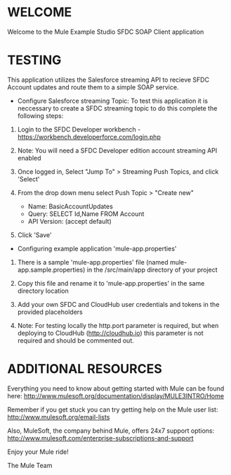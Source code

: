 
WELCOME
=======
Welcome to the Mule Example Studio SFDC SOAP Client application 

TESTING
=======

This application utilizes the Salesforce streaming API to recieve SFDC Account updates and route them to a simple SOAP service.

- Configure Salesforce streaming Topic:
To test this application it is neccessary to create a SFDC streaming topic to do this complete the following steps:

1) Login to the SFDC Developer workbench - https://workbench.developerforce.com/login.php

2) Note: You will need a SFDC Developer edition account streaming API enabled

3) Once logged in, Select "Jump To" > Streaming Push Topics, and click 'Select'

4) From the drop down menu select Push Topic > "Create new"
	- Name: BasicAccountUpdates
	- Query: SELECT Id,Name FROM Account 
	- API Version: (accept default)

5) Click 'Save'

- Configuring example application 'mule-app.properties'

1) There is a sample 'mule-app.properties' file (named mule-app.sample.properties) in the /src/main/app directory of your project

2) Copy this file and rename it to 'mule-app.properties' in the same directory location

3) Add your own SFDC and CloudHub user credentials and tokens in the provided placeholders

4) Note: For testing locally the http.port parameter is required, but when deploying to CloudHub (http://cloudhub.io) this parameter is not required and should be commented out.

ADDITIONAL RESOURCES
====================
Everything you need to know about getting started with Mule can be found here:
http://www.mulesoft.org/documentation/display/MULE3INTRO/Home

Remember if you get stuck you can try getting help on the Mule user list:
http://www.mulesoft.org/email-lists

Also, MuleSoft, the company behind Mule, offers 24x7 support options:
http://www.mulesoft.com/enterprise-subscriptions-and-support

Enjoy your Mule ride!

The Mule Team
